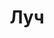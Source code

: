 --- 
title: "Луч" 
site: "http://www.luch.at.ua" 
town: "Керчь" 
tel: ["+38 0663748636, +38 0509002081"] 
address: "г.Керчь, ул.Генерала Петрова 64" 
mail: "vitaminb3@yandex.ru" 
--- 
